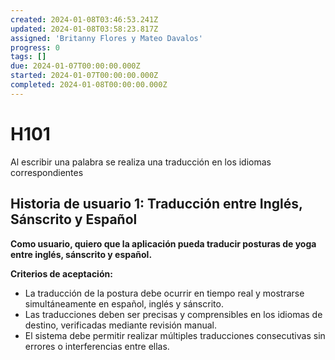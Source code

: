 ```yaml
---
created: 2024-01-08T03:46:53.241Z
updated: 2024-01-08T03:58:23.817Z
assigned: 'Britanny Flores y Mateo Davalos'
progress: 0
tags: []
due: 2024-01-07T00:00:00.000Z
started: 2024-01-07T00:00:00.000Z
completed: 2024-01-08T00:00:00.000Z
---
```


# H101

Al escribir una palabra se realiza una traducción en los idiomas correspondientes

## Historia de usuario 1: Traducción entre Inglés, Sánscrito y Español

**Como usuario, quiero que la aplicación pueda traducir posturas de yoga entre inglés, sánscrito y español.**

**Criterios de aceptación:**

* La traducción de la postura debe ocurrir en tiempo real y mostrarse simultáneamente en español, inglés y sánscrito.
* Las traducciones deben ser precisas y comprensibles en los idiomas de destino, verificadas mediante revisión manual.
* El sistema debe permitir realizar múltiples traducciones consecutivas sin errores o interferencias entre ellas.
